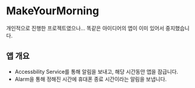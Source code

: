 # MakeYourMorning

개인적으로 진행한 프로젝트였으나... 똑같은 아이디어의 앱이 이미 있어서 중지했습니다.

## 앱 개요
- Accessbility Service를 통해 알림을 보내고, 해당 시간동안 앱을 잠급니다.
- Alarm을 통해 정해진 시간에 휴대폰 종료 시간이라는 알림을 보냅니다.
